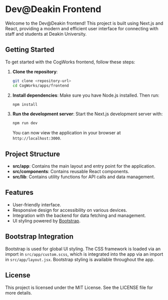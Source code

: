 # Dev@Deakin Frontend

Welcome to the Dev@Deakin frontend! This project is built using Next.js and React, providing a modern and efficient user interface for connecting with staff and students at Deakin University.

## Getting Started

To get started with the CogWorks frontend, follow these steps:

1. **Clone the repository**:
   ```bash
   git clone <repository-url>
   cd CogWorks/apps/frontend
   ```

2. **Install dependencies**:
   Make sure you have Node.js installed. Then run:
   ```bash
   npm install
   ```

3. **Run the development server**:
   Start the Next.js development server with:
   ```bash
   npm run dev
   ```
   You can now view the application in your browser at `http://localhost:3000`.

## Project Structure

- **src/app**: Contains the main layout and entry point for the application.
- **src/components**: Contains reusable React components.
- **src/lib**: Contains utility functions for API calls and data management.

## Features

- User-friendly interface.
- Responsive design for accessibility on various devices.
- Integration with the backend for data fetching and management.
- UI styling powered by [Bootstrap](https://getbootstrap.com/).

## Bootstrap Integration

Bootstrap is used for global UI styling. The CSS framework is loaded via an import in `src/app/custom.scss`, which is integrated into the app via an import in `src/app/layout.jsx`. Bootstrap styling is available throughout the app.

## License

This project is licensed under the MIT License. See the LICENSE file for more details.